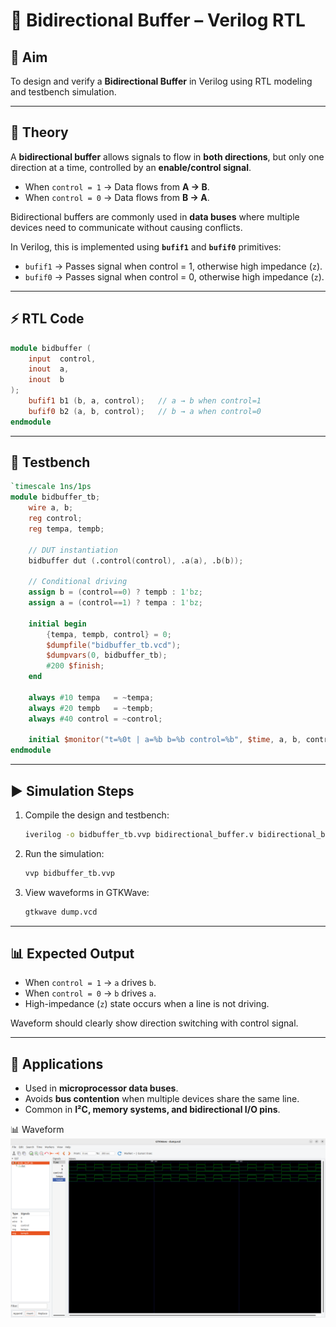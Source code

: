 
# 🔀 Bidirectional Buffer – Verilog RTL

## 📌 Aim

To design and verify a **Bidirectional Buffer** in Verilog using RTL modeling and testbench simulation.

---

## 📖 Theory

A **bidirectional buffer** allows signals to flow in **both directions**, but only one direction at a time, controlled by an **enable/control signal**.

* When `control = 1` → Data flows from **A → B**.
* When `control = 0` → Data flows from **B → A**.

Bidirectional buffers are commonly used in **data buses** where multiple devices need to communicate without causing conflicts.

In Verilog, this is implemented using **`bufif1`** and **`bufif0`** primitives:

* `bufif1` → Passes signal when control = 1, otherwise high impedance (`z`).
* `bufif0` → Passes signal when control = 0, otherwise high impedance (`z`).

---

## ⚡ RTL Code

```verilog
module bidbuffer (
    input  control,
    inout  a,
    inout  b
);
    bufif1 b1 (b, a, control);   // a → b when control=1
    bufif0 b2 (a, b, control);   // b → a when control=0
endmodule
```

---

## 🧪 Testbench

```verilog
`timescale 1ns/1ps
module bidbuffer_tb;
    wire a, b;
    reg control;
    reg tempa, tempb;

    // DUT instantiation
    bidbuffer dut (.control(control), .a(a), .b(b));

    // Conditional driving
    assign b = (control==0) ? tempb : 1'bz;
    assign a = (control==1) ? tempa : 1'bz;

    initial begin
        {tempa, tempb, control} = 0;
        $dumpfile("bidbuffer_tb.vcd");
        $dumpvars(0, bidbuffer_tb);
        #200 $finish;
    end

    always #10 tempa   = ~tempa;
    always #20 tempb   = ~tempb;
    always #40 control = ~control;

    initial $monitor("t=%0t | a=%b b=%b control=%b", $time, a, b, control);
endmodule
```

---

## ▶️ Simulation Steps

1. Compile the design and testbench:

   ```bash
   iverilog -o bidbuffer_tb.vvp bidirectional_buffer.v bidirectional_buffer_tb.v
   ```
2. Run the simulation:

   ```bash
   vvp bidbuffer_tb.vvp
   ```
3. View waveforms in GTKWave:

   ```bash
   gtkwave dump.vcd
   ```

---

## 📊 Expected Output

* When `control = 1` → `a` drives `b`.
* When `control = 0` → `b` drives `a`.
* High-impedance (`z`) state occurs when a line is not driving.

Waveform should clearly show direction switching with control signal.

---

## 📝 Applications

* Used in **microprocessor data buses**.
* Avoids **bus contention** when multiple devices share the same line.
* Common in **I²C, memory systems, and bidirectional I/O pins**.


📊 Waveform
![Waveform](Waveform.png)


